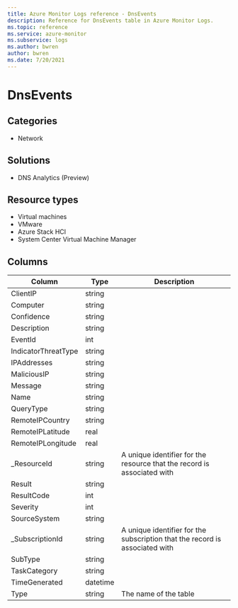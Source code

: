 ```yaml
---
title: Azure Monitor Logs reference - DnsEvents
description: Reference for DnsEvents table in Azure Monitor Logs.
ms.topic: reference
ms.service: azure-monitor
ms.subservice: logs
ms.author: bwren
author: bwren
ms.date: 7/20/2021
---
```


# DnsEvents

 

## Categories

- Network
## Solutions

- DNS Analytics (Preview)
## Resource types

- Virtual machines
- VMware
- Azure Stack HCI
- System Center Virtual Machine Manager




## Columns

|Column|Type|Description|
|---|---|---|
|ClientIP|string||
|Computer|string||
|Confidence|string||
|Description|string||
|EventId|int||
|IndicatorThreatType|string||
|IPAddresses|string||
|MaliciousIP|string||
|Message|string||
|Name|string||
|QueryType|string||
|RemoteIPCountry|string||
|RemoteIPLatitude|real||
|RemoteIPLongitude|real||
|_ResourceId|string|A unique identifier for the resource that the record is associated with|
|Result|string||
|ResultCode|int||
|Severity|int||
|SourceSystem|string||
|_SubscriptionId|string|A unique identifier for the subscription that the record is associated with|
|SubType|string||
|TaskCategory|string||
|TimeGenerated|datetime||
|Type|string|The name of the table|
